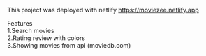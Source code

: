 This project was deployed with netlify 
https://moviezee.netlify.app

Features <br>
  1.Search movies <br>
  2.Rating review with colors <br>
  3.Showing movies from api (moviedb.com) <br>
